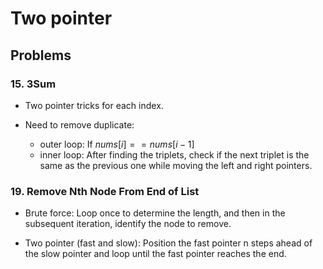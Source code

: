 # Two pointer


## Problems

### 15. 3Sum

- Two pointer tricks for each index.

- Need to remove duplicate:
    - outer loop: If $nums[i] == nums[i-1]$
    - inner loop: After finding the triplets, check if the next triplet is the same as the previous one while moving the left and right pointers.


### 19. Remove Nth Node From End of List

- Brute force: Loop once to determine the length, and then in the subsequent iteration, identify the node to remove.

- Two pointer (fast and slow): Position the fast pointer n steps ahead of the slow pointer and loop until the fast pointer reaches the end.